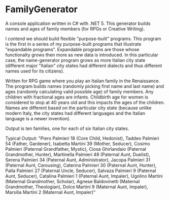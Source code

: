 # FamilyGenerator
A console application written in C# with .NET 5. This generator builds names and ages of family members (for RPGs or Creative Writing).

I contend we should build flexible "purpose-built" programs.  This program is the first in a series of my purpose-built programs that illustrate "expandable programs".  Expandable programs are those whose functionalty grows then more as new data is introduced.  In this particular case, the name-generator program grows as more Italian city state (different major "Italian" city states had different dialects and thus different names used for its citizens).  

Written for RPG game where you play an Italian family in the Renaissance. The program builds names (randomly picking first name and last name) and ages (randomly calculating valid possible age) of family members. Any children with fractional ages are infants.  Childbirth age for women is considered to stop at 40 years old and this impacts the ages of the children. Names are different based on the particular city state (because unlike modern Italy, the city states had different languages and the Italian language is a newer invention).

Output is ten families, one for each of six Italian city states.

Typical Output:
"Piero Palmieri 18 (Core Child, Hedonist), Taddeo Palmieri 54 (Father, Gardener), Isabetta Martini 39 (Mother, Seducer), Cosimo Palmieri  (Paternal Grandfather, Mystic), Ciosa Ghirlandaio  (Paternal Grandmother, Hunter), Martinella Palmieri 48 (Paternal Aunt, Duelist), Serena Palmieri 34 (Paternal Aunt, Administrator), Jacopa Palmieri 31 (Paternal Aunt, Carousing), Caterina Palmieri 30 (Paternal Aunt, Hunter), Palla Palmieri 27 (Paternal Uncle, Seducer), Salvaza Palmieri 9 (Paternal Aunt, Seducer), Catalina Palmieri 1 (Paternal Aunt, Impaler), Ugolino Martini  (Maternal Grandmother, Scholar), Agnese Baldovinetti  (Maternal Grandmother, Theologian), Dolce Martini 9 (Maternal Aunt, Impaler), Marsilia Martini 2 (Maternal Aunt, Impaler)"
